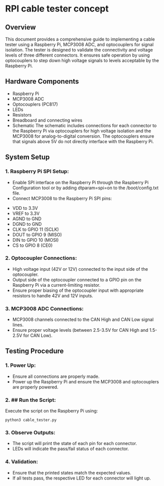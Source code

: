 # RPI cable tester concept
## Overview
This document provides a comprehensive guide to implementing a cable tester using a Raspberry Pi, MCP3008 ADC, and optocouplers for signal isolation. The tester is designed to validate the connectivity and voltage levels of three different connectors. It ensures safe operation by using optocouplers to step down high voltage signals to levels acceptable by the Raspberry Pi.

## Hardware Components
* Raspberry Pi
* MCP3008 ADC
* Optocouplers (PC817)
* LEDs
* Resistors
* Breadboard and connecting wires
* Schematic
The schematic includes connections for each connector to the Raspberry Pi via optocouplers for high voltage isolation and the MCP3008 for analog-to-digital conversion. The optocouplers ensure that signals above 5V do not directly interface with the Raspberry Pi.

## System Setup
### 1. Raspberry Pi SPI Setup:

* Enable SPI interface on the Raspberry Pi through the Raspberry Pi Configuration tool or by adding dtparam=spi=on to the /boot/config.txt file.
* Connect MCP3008 to the Raspberry Pi SPI pins:
- VDD to 3.3V
- VREF to 3.3V
- AGND to GND
- DGND to GND
- CLK to GPIO 11 (SCLK)
- DOUT to GPIO 9 (MISO)
- DIN to GPIO 10 (MOSI)
- CS to GPIO 8 (CE0)

### 2. Optocoupler Connections:

* High voltage input (42V or 12V) connected to the input side of the optocoupler.
* Output side of the optocoupler connected to a GPIO pin on the Raspberry Pi via a current-limiting resistor.
* Ensure proper biasing of the optocoupler input with appropriate resistors to handle 42V and 12V inputs.

### 3. MCP3008 ADC Connections:

* MCP3008 channels connected to the CAN High and CAN Low signal lines.
* Ensure proper voltage levels (between 2.5-3.5V for CAN High and 1.5-2.5V for CAN Low).

## Testing Procedure
### 1. Power Up:

* Ensure all connections are properly made.
* Power up the Raspberry Pi and ensure the MCP3008 and optocouplers are properly powered.

### 2. ## Run the Script:

Execute the script on the Raspberry Pi using:
```
python3 cable_tester.py
```

### 3. Observe Outputs:

* The script will print the state of each pin for each connector.
* LEDs will indicate the pass/fail status of each connector.

### 4. Validation:

* Ensure that the printed states match the expected values.
* If all tests pass, the respective LED for each connector will light up.